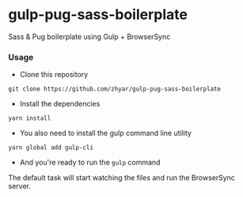 # gulp-pug-sass-boilerplate
Sass &amp; Pug boilerplate using Gulp + BrowserSync

### Usage
- Clone this repository
```
git clone https://github.com/zhyar/gulp-pug-sass-boilerplate
```
- Install the dependencies
```
yarn install
```
- You also need to install the gulp command line utility
```
yarn global add gulp-cli
```
- And you're ready to run the `gulp` command


The default task will start watching the files and run the BrowserSync server.
